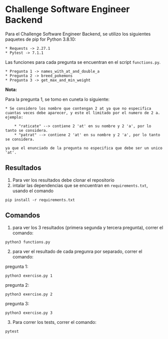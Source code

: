 # Challenge Software Engineer Backend

Para el Challenge Software Engineer Backend, se utilizo los siguientes paquetes de pip for Python 3.8.10:

    * Requests -> 2.27.1
    * Pytest -> 7.1.1

Las funciones para cada pregunta se encuentran en el script `functions.py`.

    * Pregunta 1 -> names_with_at_and_double_a
    * Pregunta 2 -> breed_pokemons
    * Pregunta 3 -> get_max_and_min_weight

**Nota:**

Para la pregunta 1, se tomo en cuneta lo siguiente:
    
    * Se considero los nombre que contengan 2 at ya que no especifica cuantas veces debe aparecer, y este el limitado por el numero de 2 a.
    ejemplo:

        * "raticate" --> contiene 2 'at' en su nombre y 2 'a', por lo tanto se considera.
        * "patrat" --> contiene 2 'at' en su nombre y 2 'a', por lo tanto se considera.

    ya que el enunciado de la pregunta no especifica que debe ser un unico 'at'.

## Resultados

1. Para ver los resultados debe clonar el repositorio
2. intalar las dependencias que se encuentran en `requirements.txt`, usando el comando 
```
pip install -r requirements.txt
```

## Comandos
1. para ver los 3 resultados (primera segunda y tercera pregunta), correr el comando:
```
python3 functions.py
```
2. para ver el resultado de cada pregunra por separado, correr el comando:

pregunta 1:
```
python3 exercise.py 1
```
pregunta 2:
```
python3 exercise.py 2
```
pregunta 3:
```
python3 exercise.py 3
```

3. Para correr los tests, correr el comando:
```
pytest
```